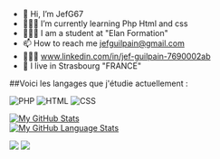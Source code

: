 - 👋 Hi, I’m JefG67
- 🧑🏻‍💻 I’m currently learning Php Html and css
- 👨🏻‍🎓 I am a student at "Elan Formation"
- 📫 How to reach me jefguilpain@gmail.com
- 👨🏻‍🏫 www.linkedin.com/in/jef-guilpain-7690002ab
- 🏡 I live in Strasbourg "FRANCE"


<!---
JefG67/JefG67 is a ✨ special ✨ repository because its `README.md` (this file) appears on your GitHub profile.
You can click the Preview link to take a look at your changes.
--->
##Voici les langages que j'étudie actuellement :

![PHP](https://img.shields.io/badge/-PHP-777BB4?style=for-the-badge&logo=php&logoColor=white)
![HTML](https://img.shields.io/badge/-HTML-E34F26?style=for-the-badge&logo=html5&logoColor=white)
![CSS](https://img.shields.io/badge/-CSS-1572B6?style=for-the-badge&logo=css3&logoColor=white)

[![My GitHub Stats](https://github-readme-stats.vercel.app/api/?username=JefG67&count_private=true&theme=tokyonight&showicons=true)]()<br>
[![My GitHub Language Stats](https://github-readme-stats.vercel.app/api/top-langs/?username=JefG67&langs_count=5&theme=tokyonight)]()

![](https://raw.githubusercontent.com/JefG67/github-stats/master/generated/languages.svg#gh-dark-mode-only)
![](https://raw.githubusercontent.com/JefG67/github-stats/master/generated/languages.svg#gh-light-mode-only)
